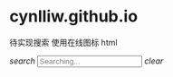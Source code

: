 # cynlliw.github.io

待实现搜索
使用在线图标
html

<div class="search">
    <i class="material-icons search-icon search-start">search</i>
    <input type="text" class="search-input" placeholder="Searching..." />
    <i class="material-icons search-icon search-clear">clear</i>
 <div class="search-results"></div>
</div>
